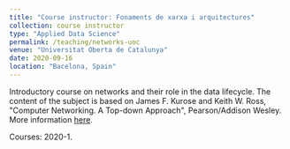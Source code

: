 ```yaml
---
title: "Course instructor: Fonaments de xarxa i arquitectures"
collection: course instructor
type: "Applied Data Science"
permalink: /teaching/networks-uoc
venue: "Universitat Oberta de Catalunya"
date: 2020-09-16
location: "Bacelona, Spain"
---
```


Introductory course on networks and their role in the data lifecycle. The content of the subject is based on James F. Kurose and Keith W. Ross, "Computer Networking. A Top-down Approach", Pearson/Addison Wesley. More information [here](https://cv.uoc.edu/tren/trenacc/web/GAT_EXP.PLANDOCENTE?any_academico=20192&cod_asignatura=22.422&idioma=CAT&pagina=PD_PREV_PORTAL).

Courses: 2020-1.